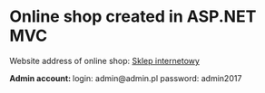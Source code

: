 # Online shop created in ASP.NET MVC



<p>Website address of online shop: <a href="http://www.onlineshop2017.hostingasp.pl/">Sklep internetowy</a></p>
<strong>Admin account: </strong>
login: admin@admin.pl 
password: admin2017
